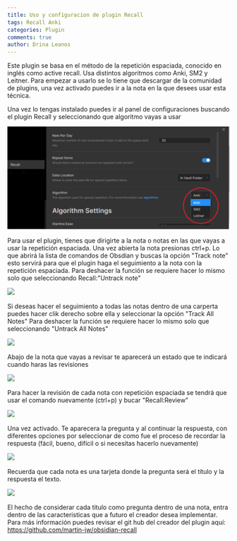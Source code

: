 ```yaml
---
title: Uso y configuracion de plugin Recall
tags: Recall Anki
categories: Plugin
comments: true
author: Drina Leanos
---
```

Este plugin se basa en el método de la repetición espaciada, conocido en inglés como active recall. Usa distintos algoritmos como Anki, SM2 y Leitner. Para empezar a usarlo se lo tiene que descargar de la comunidad de plugins, una vez activado puedes ir a la nota en la que desees usar esta técnica.

Una vez lo tengas instalado puedes ir al panel de configuraciones buscando el plugin Recall y seleccionando que algoritmo vayas a usar 

![](https://raw.githubusercontent.com/Snifer/Obsidian-old/main/.gitbook/assets/recall1.png)

Para usar el plugin, tienes que dirigirte a la nota o notas en las que vayas a usar la repetición espaciada. Una vez abierta la nota presionas ctrl+p. Lo que abrirá la lista de comandos de Obsdian y buscas la opción "Track note" esto servirá para que el plugin haga el seguimiento a la nota con la repetición espaciada. Para deshacer la función se requiere hacer lo mismo solo que seleccionando Recall:"Untrack note"

![](../../.gitbook/assets/recall2.png)

Si deseas hacer el seguimiento a todas las notas dentro de una carperta puedes hacer clik derecho sobre ella y seleccionar la opción "Track All Notes" Para deshacer la función se requiere hacer lo mismo solo que seleccionando "Untrack All Notes"

![](../../.gitbook/assets/recall3.png)

Abajo de la nota que vayas a revisar te aparecerá un estado que te indicará cuando haras las revisiones

![](../../.gitbook/assets/recall4.png)

Para hacer la revisión de cada nota con repetición espaciada se tendrá que usar el comando nuevamente (ctrl+p) y bucar "Recall:Review"

![](../../.gitbook/assets/recall5.png)

Una vez activado. Te aparecera la pregunta y al continuar la respuesta, con diferentes opciones por seleccionar de como fue el proceso de recordar la respuesta (fácil, bueno, difícil o si necesitas hacerlo nuevamente)

![](../../.gitbook/assets/recall6.png)

Recuerda que cada nota es una tarjeta donde la pregunta será el título y la respuesta el texto. 

![](../../.gitbook/assets/recall7.png)

El hecho de considerar cada titulo como pregunta dentro de una nota, entra dentro de las caracteristicas que a futuro el creador desea implementar. Para más información puedes revisar el git hub del creador del plugin aquí: https://github.com/martin-jw/obsidian-recall